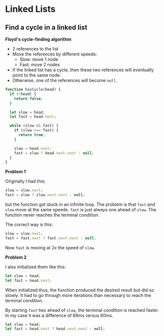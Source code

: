 # Linked Lists

## Find a cycle in a linked list

**Floyd's cycle-finding algorithm**

- 2 references to the list
- Move the references by different speeds:
  - Slow: move 1 node
  - Fast: move 2 nodes
- If the linked list has a cycle, then these two references will eventually point
  to the same node.
- Otherwise, one of the references will become `null`.

```javascript
function hasCycle(head) {
  if (!head) {
    return false;
  }

  let slow = head;
  let fast = head.next;

  while (slow && fast) {
    if (slow === fast) {
      return true;
    }

    slow = head.next;
    fast = slow ? head.next.next : null;
  }
}
```

**Problem 1**

Originally I had this:

```javascript
slow = slow.next;
fast = slow ? slow.next.next : null;
```

but the function got stuck in an infinite loop.
The problem is that `fast` and `slow` move at the same speeds.
`fast` is just always one ahead of `slow`.
The function never reaches the terminal condition.

The correct way is this:

```javascript
slow = slow.next;
fast = fast.next ? fast.next.next : null;
```

Now `fast` is moving at 2x the speed of `slow`.

**Problem 2**

I also initialized them like this:

```javascript
let slow = head;
let fast = head.next;
```

When initialized thus, the function produced the desired result but did so 
slowly.
It had to go through more iterations than necessary to reach the terminal 
condition.

By starting `fast` two ahead of `slow`, the terminal condition is reached faster.
In my case it was a difference of 68ms versus 60ms.

```javascript
let slow = head;
let fast = head.next ? head.next.next : null;
```
